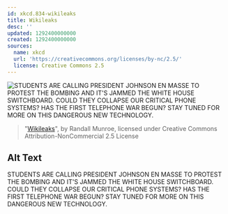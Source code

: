 ```yaml
---
id: xkcd.834-wikileaks
title: Wikileaks
desc: ''
updated: 1292400000000
created: 1292400000000
sources:
  name: xkcd
  url: 'https://creativecommons.org/licenses/by-nc/2.5/'
  license: Creative Commons 2.5
---
```

![STUDENTS ARE CALLING PRESIDENT JOHNSON EN MASSE TO PROTEST THE BOMBING AND IT'S JAMMED THE WHITE HOUSE SWITCHBOARD. COULD THEY COLLAPSE OUR CRITICAL PHONE SYSTEMS? HAS THE FIRST TELEPHONE WAR BEGUN? STAY TUNED FOR MORE ON THIS DANGEROUS NEW TECHNOLOGY.](https://imgs.xkcd.com/comics/wikileaks.png)
> "[Wikileaks](https://xkcd.com/834/)", by Randall Munroe, licensed under Creative Commons Attribution-NonCommercial 2.5 License

## Alt Text
STUDENTS ARE CALLING PRESIDENT JOHNSON EN MASSE TO PROTEST THE BOMBING AND IT'S JAMMED THE WHITE HOUSE SWITCHBOARD. COULD THEY COLLAPSE OUR CRITICAL PHONE SYSTEMS? HAS THE FIRST TELEPHONE WAR BEGUN? STAY TUNED FOR MORE ON THIS DANGEROUS NEW TECHNOLOGY.
